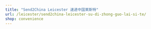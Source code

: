 ```yaml
---
title: "Send2China Leicester 速递中国莱斯特"
url: /leicester/send2china-leicester-su-di-zhong-guo-lai-si-te/
shop: convenience
---
```

